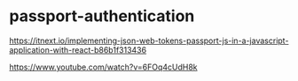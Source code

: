 # passport-authentication

https://itnext.io/implementing-json-web-tokens-passport-js-in-a-javascript-application-with-react-b86b1f313436

https://www.youtube.com/watch?v=6FOq4cUdH8k
